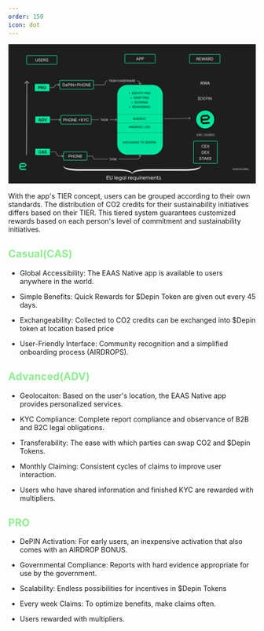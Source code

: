 ```yaml
---
order: 150
icon: dot
---
```


![](/src/headers/reward.jpg)


With the app's TIER concept, users can be grouped according to their own standards. The distribution of CO2 credits for their sustainability initiatives differs based on their TIER. This tiered system guarantees customized rewards based on each person's level of commitment and sustainability initiatives.  

## <span style="color:lightgreen">Casual(CAS)</span>
- Global Accessibility: The EAAS Native app is available to users anywhere in the world.

- Simple Benefits: Quick Rewards for $Depin Token are given out every 45 days.

- Exchangeability: Collected to CO2 credits can be exchanged into $Depin token at location based price

- User-Friendly Interface: Community recognition and a simplified onboarding process (AIRDROPS).

## <span style="color:lightgreen">Advanced(ADV)</span>
-  Geolocaiton: Based on the user's location, the EAAS Native app provides personalized services.

- KYC Compliance: Complete report compliance and observance of B2B and B2C legal obligations.

- Transferability: The ease with which parties can swap CO2 and $Depin Tokens.

- Monthly Claiming: Consistent cycles of claims to improve user interaction.

- Users who have shared information and finished KYC are rewarded with multipliers.

## <span style="color:lightgreen">PRO</span>

- DePIN Activation: For early users, an inexpensive activation that also comes with an AIRDROP BONUS.

- Governmental Compliance: Reports with hard evidence appropriate for use by the government.  

- Scalability: Endless possibilities for incentives in $Depin Tokens  

- Every week Claims: To optimize benefits, make claims often.  

- Users rewarded with multipliers.